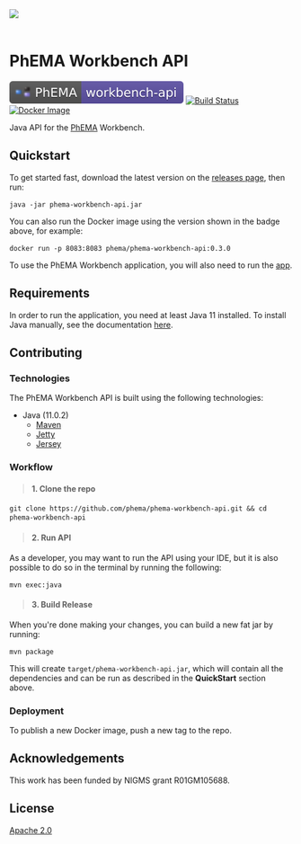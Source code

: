 <br/><br/>
<img src="http://informatics.mayo.edu/phema/images/b/bc/Phema-logo.png">
<br/><br/>

# PhEMA Workbench API

[![PhEMA](./repo-badge.svg)](https://projectphema.org "PhEMA")
[![Build Status](https://travis-ci.org/PheMA/phema-workbench-api.svg?branch=master)](https://travis-ci.org/PheMA/phema-workbench-api "Travis CI build status")
[![Docker Image](https://images.microbadger.com/badges/version/phema/phema-workbench-api.svg)](https://hub.docker.com/r/phema/phema-workbench-api "Docker image version")

Java API for the [PhEMA](http://projectphema.org) Workbench.

## Quickstart

To get started fast, download the latest version on the [releases page](https://github.com/PheMA/phema-workbench-api/releasess), then run:

```
java -jar phema-workbench-api.jar
```

You can also run the Docker image using the version shown in the badge above, for example:

```
docker run -p 8083:8083 phema/phema-workbench-api:0.3.0
```


To use the PhEMA Workbench application, you will also need to run the [app](https://github.com/PheMA/phema-workbench-app).

## Requirements

In order to run the application, you need at least Java 11 installed. To install Java manually, see the documentation
[here](https://www.java.com/en/download/help/download_options.xml).

## Contributing

### Technologies

The PhEMA Workbench API is built using the following technologies:

- Java (11.0.2)
  - [Maven](https://maven.apache.org/)
  - [Jetty](https://www.eclipse.org/jetty/documentation/)
  - [Jersey](https://jersey.github.io/)

### Workflow

> #### 1. Clone the repo

```
git clone https://github.com/phema/phema-workbench-api.git && cd phema-workbench-api
```

> #### 2. Run API

As a developer, you may want to run the API using your IDE, but it is also possible to do so in the terminal by running
the following:

```
mvn exec:java
```

> #### 3. Build Release

When you're done making your changes, you can build a new fat jar by running:

```
mvn package
```

This will create `target/phema-workbench-api.jar`, which will contain all the dependencies and can be run as described in the **QuickStart**
section above.

### Deployment

To publish a new Docker image, push a new tag to the repo.

## Acknowledgements

This work has been funded by NIGMS grant R01GM105688.

## License

[Apache 2.0](license.md)
